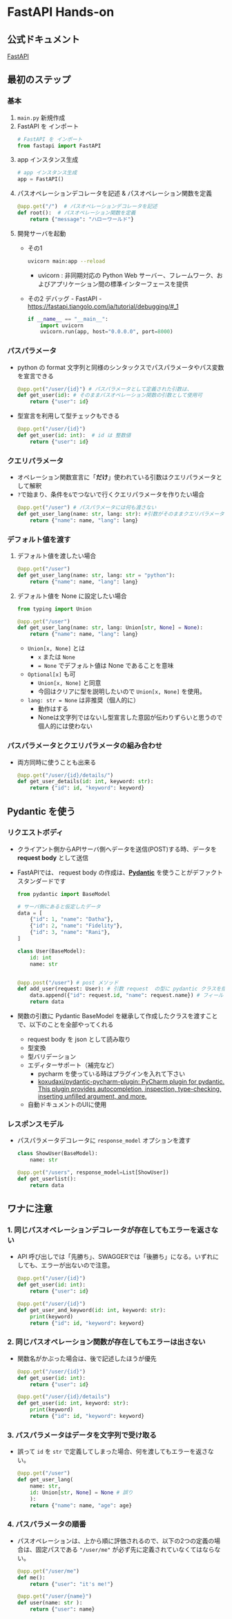 # FastAPI Hands-on 

## 公式ドキュメント

[FastAPI](https://fastapi.tiangolo.com/)

## 最初のステップ

### 基本

1. `main.py` 新規作成
1. FastAPI を インポート
    ```python
    # FastAPI を インポート
    from fastapi import FastAPI
    ```
1. app インスタンス生成    
    ```python
    # app インスタンス生成
    app = FastAPI()
    ```
1. パスオペレーションデコレータを記述 & パスオペレーション関数を定義
    ```python
    @app.get("/")  # パスオペレーションデコレータを記述
    def root():  # パスオペレーション関数を定義
        return {"message": "ハローワールド"}
    ```
1. 開発サーバを起動
    - その1
        ```bash
        uvicorn main:app --reload
        ```
        - uvicorn : 非同期対応の Python Web サーバー、フレームワーク、およびアプリケーション間の標準インターフェースを提供
        
    - その2 デバッグ - FastAPI - https://fastapi.tiangolo.com/ja/tutorial/debugging/#_1
        ```python
        if __name__ == "__main__":
            import uvicorn
            uvicorn.run(app, host="0.0.0.0", port=8000)
        ```

### パスパラメータ

- python の format 文字列と同様のシンタックスでパスパラメータやパス変数を宣言できる
    ```python
    @app.get("/user/{id}") # パスパラメータとして定義された引数は、
    def get_user(id): # そのままパスオペレーション関数の引数として使用可
        return {"user": id}
    ```
- 型宣言を利用して型チェックもできる
    ```python
    @app.get("/user/{id}") 
    def get_user(id: int):  # id は 整数値
        return {"user": id}
    ```

### クエリパラメータ
- オペレーション関数宣言に「**だけ**」使われている引数はクエリパラメータとして解釈
- `?`で始まり、条件を`&`でつないで行くクエリパラメータを作りたい場合
    ```python
    @app.get("/user") # パスパラメータには何も渡さない
    def get_user_lang(name: str, lang: str): #引数がそのままクエリパラメータに
        return {"name": name, "lang": lang}
    ```
### デフォルト値を渡す
1. デフォルト値を渡したい場合
    ```python
    @app.get("/user")
    def get_user_lang(name: str, lang: str = "python"):
        return {"name": name, "lang": lang}
    ```
1. デフォルト値を None に設定したい場合
    ```python
    from typing import Union

    @app.get("/user")
    def get_user_lang(name: str, lang: Union[str, None] = None):
        return {"name": name, "lang": lang}
    ```
    - `Union[x, None]`  とは
        - `x` または `None` 
        - `= None` でデフォルト値は None であることを意味
    - `Optional[x]` も可
        - `Union[x, None]` と同意
        - 今回はクリアに型を説明したいので `Union[x, None]` を使用。
    - `lang: str = None` は非推奨（個人的に）
        - 動作はする
        - Noneは文字列ではないし型宣言した意図が伝わりずらいと思うので個人的には使わない

### パスパラメータとクエリパラメータの組み合わせ
- 両方同時に使うことも出来る
    ```python
    @app.get("/user/{id}/details/")
    def get_user_details(id: int, keyword: str):
        return {"id": id, "keyword": keyword}
    ```

## Pydantic を使う


### リクエストボディ
- クライアント側からAPIサーバ側へデータを送信(POST)する時、データを **request body** として送信
- FastAPIでは、 request body の作成は、**[Pydantic](https://pydantic-docs.helpmanual.io/)** を使うことがデファクトスタンダードです
    ```python
    from pydantic import BaseModel

    # サーバ側にあると仮定したデータ
    data = [
        {"id": 1, "name": "Datha"},
        {"id": 2, "name": "Fidelity"},
        {"id": 3, "name": "Rani"},
    ]

    class User(BaseModel):
        id: int
        name: str


    @app.post("/user") # post メソッド
    def add_user(request: User): # 引数 request  の型に pydantic クラスを指定。
        data.append({"id": request.id, "name": request.name}) # フィールド名でアクセス可
        return data
    ```

- 関数の引数に Pydantic BaseModel を継承して作成したクラスを渡すことで、以下のことを全部やってくれる
    - request body を json として読み取り
    - 型変換
    - 型バリデーション
    - エディターサポート（補完など）
        - pycharm を使っている時はプラグインを入れて下さい
        - [koxudaxi/pydantic-pycharm-plugin: PyCharm plugin for pydantic. This plugin provides autocompletion, inspection, type-checking, inserting unfilled argument, and more.](https://github.com/koxudaxi/pydantic-pycharm-plugin/)
    - 自動ドキュメントのUIに使用

### レスポンスモデル
- パスパラメータデコレータに `response_model` オプションを渡す
    ```python
    class ShowUser(BaseModel):
        name: str

    @app.get("/users", response_model=List[ShowUser])
    def get_userlist():
        return data    
    ```


## ワナに注意
### 1. 同じパスオペレーションデコレータが存在してもエラーを返さない
- API 呼び出しでは「先勝ち」、SWAGGERでは「後勝ち」になる。いずれにしても、エラーが出ないので注意。
    ```python 
    @app.get("/user/{id}")  
    def get_user(id: int):
        return {"user": id}

    @app.get("/user/{id}")
    def get_user_and_keyword(id: int, keyword: str):
        print(keyword)
        return {"id": id, "keyword": keyword}
    ```
### 2. 同じパスオペレーション関数が存在してもエラーは出さない
- 関数名がかぶった場合は、後で記述したほうが優先
    ```python
    @app.get("/user/{id}")
    def get_user(id: int):
        return {"user": id}

    @app.get("/user/{id}/details")
    def get_user(id: int, keyword: str):
        print(keyword)
        return {"id": id, "keyword": keyword}
    ```

### 3. パスパラメータはデータを文字列で受け取る
- 誤って `id` を `str` で定義してしまった場合、何を渡してもエラーを返さない。
    ```python
    @app.get("/user")
    def get_user_lang(
        name: str, 
        id: Union[str, None] = None # 誤り
        ):
        return {"name": name, "age": age}
    ```

### 4. パスパラメータの順番
- パスオペレーションは、上から順に評価されるので、以下の2つの定義の場合は、固定パスである `"/user/me"` が必ず先に定義されていなくてはならない。
    ```python
    @app.get("/user/me")  
    def me():
        return {"user": "it's me!"}

    @app.get("/user/{name}")  
    def user(name: str ):
        return {"user": name}
    ```
